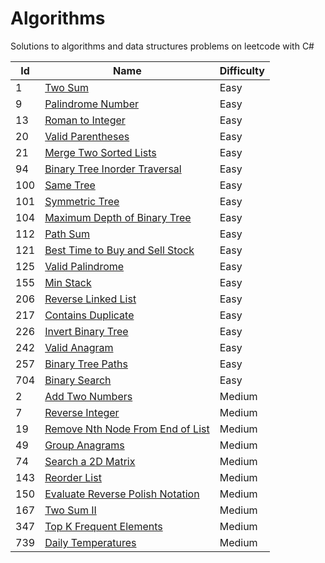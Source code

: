 # Algorithms

Solutions to algorithms and data structures problems on leetcode with C#

| Id   | Name                                          | Difficulty |
| --- | ---------------------------------------------- | ---------- |
| 1   | [Two Sum](./leetcode/Algorithms/1-Two-Sum)                                                      | Easy       |
| 9   | [Palindrome Number](./leetcode/Algorithms/9-Palindrome-Number/)                                 | Easy       |
| 13  | [Roman to Integer](./leetcode/Algorithms/13-Roman-to-Integer/)                                  | Easy       |
| 20  | [Valid Parentheses](./leetcode/Algorithms/20-Valid-Parentheses/)                                | Easy       |
| 21  | [Merge Two Sorted Lists](./leetcode/Algorithms/21-Merge-Two-Sorted-Lists/)                      | Easy       |
| 94  | [Binary Tree Inorder Traversal](./leetcode/Algorithms/94-Binary-Tree-Inorder-Traversal/)        | Easy       |
| 100 | [Same Tree](./leetcode/Algorithms/100-Same-Tree/)                                               | Easy       |
| 101 | [Symmetric Tree](./leetcode/Algorithms/101-Symmetric-Tree/)                                     | Easy       |
| 104 | [Maximum Depth of Binary Tree](./leetcode/Algorithms/104-Maximum-Depth-of-Binary-Tree/)         | Easy       |
| 112 | [Path Sum](./leetcode/Algorithms/112-Path-Sum/)                                                 | Easy       |
| 121 | [Best Time to Buy and Sell Stock](./leetcode/Algorithms/121-Best-Time-to-Buy-and-Sell-Stock/)   | Easy       |
| 125 | [Valid Palindrome](./leetcode/Algorithms/125-Valid-Palindrome/)                                 | Easy       |
| 155 | [Min Stack](./leetcode/Algorithms/155-Min-Stack/)                                               | Easy       |
| 206 | [Reverse Linked List](./leetcode/Algorithms/206-Reverse-Linked-List/)                           | Easy       |
| 217 | [Contains Duplicate](./leetcode/Algorithms/217-Contains-Duplicate/)                             | Easy       |
| 226 | [Invert Binary Tree](./leetcode/Algorithms/226-Invert-Binary-Tree/)                             | Easy       |
| 242 | [Valid Anagram](./leetcode/Algorithms/242-Valid-Anagram/)                                       | Easy       |
| 257 | [Binary Tree Paths](./leetcode/Algorithms/257-Binary-Tree-Paths/)                               | Easy       |
| 704 | [Binary Search](./leetcode/Algorithms/704-Binary-Search/)                                       | Easy       |
| 2   | [Add Two Numbers](./leetcode/Algorithms/2-Add-Two-Numbers/)                                     | Medium     |
| 7   | [Reverse Integer](./leetcode/Algorithms/7-Reverse-Integer/)                                     | Medium     |
| 19  | [Remove Nth Node From End of List](./leetcode/Algorithms/19-Remove-Nth-Node-From-End-of-List/)  | Medium     |
| 49  | [Group Anagrams](./leetcode/Algorithms/49-Group-Anagrams/)                                      | Medium     |
| 74  | [Search a 2D Matrix](./leetcode/Algorithms/74-Search-a-2D-Matrix/)                              | Medium     |
| 143 | [Reorder List](./leetcode/Algorithms/143-Reorder-List/)                                         | Medium     |
| 150 | [Evaluate Reverse Polish Notation](./leetcode/Algorithms/150-Evaluate-Reverse-Polish-Notation/) | Medium     |
| 167 | [Two Sum II](./leetcode/Algorithms/167-Two-Sum-II/)                                             | Medium     |
| 347 | [Top K Frequent Elements](./leetcode/Algorithms/347-Top-K-Frequent-Elements/)                   | Medium     |
| 739 | [Daily Temperatures](./leetcode/Algorithms/739-Daily-Temperatures/)                             | Medium     |